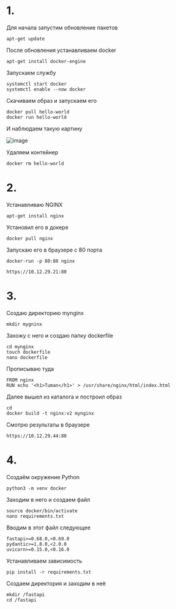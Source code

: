 # 1.
Для начала запустим обновление пакетов
```
apt-get update
```
После обновления устанавливаем docker
```
apt-get install docker-engine
```
Запускаем службу
```
systemctl start docker
systemctl enable --now docker
```
Скачиваем образ и запускаем его
```
docker pull hello-world
docker run hello-world
```
И наблюдаем такую картину


![image](https://github.com/ivantuman/DOCKER-ALT-LINUX/assets/148867523/ca857eb3-8357-41d3-9f65-025441a17b50)

Удаляем контейнер
```
docker rm hello-world
```
# 2.
Устанавливаю NGINX
```
apt-get install nginx
```
Установил его в докере
```
docker pull nginx
```
Запускаю его в браузере с 80 порта
```
docker-run -p 80:80 nginx
```
```
https://10.12.29.21:80
```
# 3.
Создаю директорию mynginx
```
mkdir mygninx
```
Захожу с него и создаю папку dockerfile
```
cd mynginx
touch dockerfile
nano dockerfile
```
Прописываю туда
```
FROM nginx
RUN echo '<h1>Tuman</h1>' > /usr/share/nginx/html/index.html
```
Далее вышел из каталога и построил образ
```
cd
docker build -t nginx:v2 mynginx
```
Смотрю результаты в браузере 
```
https://10.12.29.44:80
```
# 4.
Создаём окружение Python
```
python3 -m venv docker
```
Заходим в него и создаем файл 
```
source docker/bin/activate
nano requirements.txt
```
Вводим в этот файл следующее 
```
fastapi>=0.68.0,<0.69.0
pydantic>=1.8.0,<2.0.0
uvicorn>=0.15.0,<0.16.0
```
Устанавливаем зависимость 
```
pip install -r requirements.txt
```
Создаем директория и заходим в неё
```
mkdir /fastapi
cd /fastapi
```
